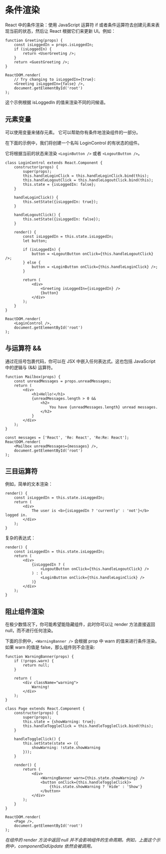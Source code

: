 # 条件渲染

React 中的条件渲染：使用 JavaScript 运算符 if 或者条件运算符去创建元素来表现当前的状态，然后让 React 根据它们来更新 UI。例如：

	function Greeting(props) {
		const isLoggedIn = props.isLoggedIn;
		if (isLoggedIn) {
			return <UserGreeting />;
		}
		return <GuestGreeting />;
	}

	ReactDOM.render(
		// Try changing to isLoggedIn={true}:
		<Greeting isLoggedIn={false} />,
		document.getElementById('root')
	);

这个示例根据 isLoggedIn 的值来渲染不同的问候语。

## 元素变量

可以使用变量来储存元素。 它可以帮助你有条件地渲染组件的一部分。

在下面的示例中，我们将创建一个名叫 LoginControl 的有状态的组件。

它将根据当前的状态来渲染 `<LoginButton />` 或者 `<LogoutButton />`。

	class LoginControl extends React.Component {
		constructor(props) {
			super(props);
			this.handleLoginClick = this.handleLoginClick.bind(this);
			this.handleLogoutClick = this.handleLogoutClick.bind(this);
			this.state = {isLoggedIn: false};
		}

		handleLoginClick() {
			this.setState({isLoggedIn: true});
		}

		handleLogoutClick() {
			this.setState({isLoggedIn: false});
		}

		render() {
			const isLoggedIn = this.state.isLoggedIn;
			let button;

			if (isLoggedIn) {
				button = <LogoutButton onClick={this.handleLogoutClick} />;
			} else {
				button = <LoginButton onClick={this.handleLoginClick} />;
			}

			return (
				<div>
					<Greeting isLoggedIn={isLoggedIn} />
					{button}
				</div>
			);
		}
	}

	ReactDOM.render(
		<LoginControl />,
		document.getElementById('root')
	);

## 与运算符 &&

通过花括号包裹代码，你可以在 JSX 中嵌入任何表达式。这也包括 JavaScript 中的逻辑与 (&&) 运算符。

	function Mailbox(props) {
		const unreadMessages = props.unreadMessages;
		return (
			<div>
				<h1>Hello!</h1>
				{unreadMessages.length > 0 &&
					<h2>
						You have {unreadMessages.length} unread messages.
					</h2>
				}
			</div>
		);
	}

	const messages = ['React', 'Re: React', 'Re:Re: React'];
	ReactDOM.render(
		<Mailbox unreadMessages={messages} />,
		document.getElementById('root')
	);

## 三目运算符

例如，简单的文本渲染：

	render() {
		const isLoggedIn = this.state.isLoggedIn;
		return (
			<div>
				The user is <b>{isLoggedIn ? 'currently' : 'not'}</b> logged in.
			</div>
		);
	}

复杂的表达式：

	render() {
		const isLoggedIn = this.state.isLoggedIn;
		return (
			<div>
				{isLoggedIn ? (
					<LogoutButton onClick={this.handleLogoutClick} />
				) : (
					<LoginButton onClick={this.handleLoginClick} />
				)}
			</div>
		);
	}

## 阻止组件渲染

在极少数情况下，你可能希望能隐藏组件，此时你可以让 render 方法直接返回 null，而不进行任何渲染。

下面的示例中，`<WarningBanner />` 会根据 prop 中 warn 的值来进行条件渲染。如果 warn 的值是 false，那么组件则不会渲染:

	function WarningBanner(props) {
		if (!props.warn) {
			return null;
		}

		return (
			<div className="warning">
				Warning!
			</div>
		);
	}

	class Page extends React.Component {
		constructor(props) {
			super(props);
			this.state = {showWarning: true};
			this.handleToggleClick = this.handleToggleClick.bind(this);
		}

		handleToggleClick() {
			this.setState(state => ({
				showWarning: !state.showWarning
			}));
		}

		render() {
			return (
				<div>
					<WarningBanner warn={this.state.showWarning} />
					<button onClick={this.handleToggleClick}>
						{this.state.showWarning ? 'Hide' : 'Show'}
					</button>
				</div>
			);
		}
	}

	ReactDOM.render(
		<Page />,
		document.getElementById('root')
	);

*在组件的 render 方法中返回 null 并不会影响组件的生命周期。例如，上面这个示例中，componentDidUpdate 依然会被调用。*

